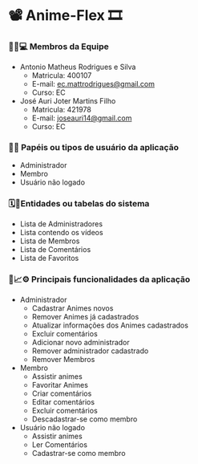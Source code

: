# 📽️ Anime-Flex 🎞️

### 🕵🏼💻 Membros da Equipe

- Antonio Matheus Rodrigues e Silva
    - Matricula: 400107
    - E-mail: ec.mattrodrigues@gmail.com
    - Curso: EC
- José Auri Joter Martins Filho
    - Matricula: 421978
    - E-mail: joseauri14@gmail.com
    - Curso: EC

### 👤👥 **Papéis ou tipos de usuário da aplicação**

- Administrador
- Membro
- Usuário não logado

### 🗓️📅**Entidades ou tabelas do sistema**

- Lista de Administradores
- Lista contendo os vídeos
- Lista de Membros
- Lista de Comentários
- Lista de Favoritos

### 📑📈⚙️ **Principais funcionalidades da aplicação**

- Administrador
    - Cadastrar Animes novos
    - Remover Animes já cadastrados
    - Atualizar informações dos Animes cadastrados
    - Excluir comentários
    - Adicionar novo administrador
    - Remover administrador cadastrado
    - Remover Membros
- Membro
    - Assistir animes
    - Favoritar Animes
    - Criar comentários
    - Editar comentários
    - Excluir comentários
    - Descadastrar-se como membro
- Usuário não logado
    - Assistir animes
    - Ler Comentários
    - Cadastrar-se como membro